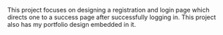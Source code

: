 This project focuses on designing a registration and login page which directs one to a success page after successfully logging in.
This project also has my portfolio design embedded in it.
